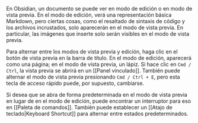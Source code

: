 En Obsidian, un documento se puede ver en modo de edición o en modo de vista previa. En el modo de edición, verá una representación básica Markdown, pero ciertas cosas, como el resaltado de sintaxis de código y los archivos incrustados, solo aparecerán en el modo de vista previa. En particular, las imágenes que inserte solo serán visibles en el modo de vista previa.

Para alternar entre los modos de vista previa y edición, haga clic en el botón de vista previa en la barra de título. En el modo de edición, aparecerá como una página; en el modo de vista previa, un lápiz. Si hace clic en `Cmd / Ctrl`, la vista previa se abrirá en un [[Panel vinculado]]. También puede alternar el modo de vista previa presionando `Cmd / Ctrl + E`, pero esta tecla de acceso rápido puede, por supuesto, cambiarse.

Si desea que se abra de forma predeterminada en el modo de vista previa en lugar de en el modo de edición, puede encontrar un interruptor para eso en [[Paleta de comandos]]. También puede establecer un [[Atajo de teclado|Keyboard Shortcut]] para alternar entre estados predeterminados.
